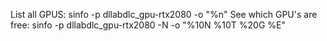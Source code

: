 List all GPUS: sinfo -p dllabdlc_gpu-rtx2080 -o "%n" 
See which GPU's are free: sinfo -p dllabdlc_gpu-rtx2080 -N -o "%10N %10T %20G %E"
